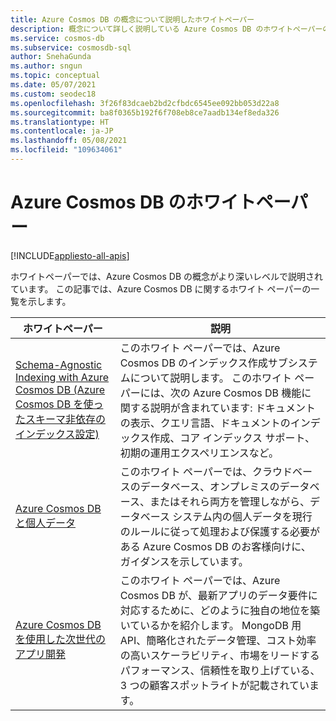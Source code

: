 ```yaml
---
title: Azure Cosmos DB の概念について説明したホワイトペーパー
description: 概念について詳しく説明している Azure Cosmos DB のホワイトペーパーの一覧を取得します。
ms.service: cosmos-db
ms.subservice: cosmosdb-sql
author: SnehaGunda
ms.author: sngun
ms.topic: conceptual
ms.date: 05/07/2021
ms.custom: seodec18
ms.openlocfilehash: 3f26f83dcaeb2bd2cfbdc6545ee092bb053d22a8
ms.sourcegitcommit: ba8f0365b192f6f708eb8ce7aadb134ef8eda326
ms.translationtype: HT
ms.contentlocale: ja-JP
ms.lasthandoff: 05/08/2021
ms.locfileid: "109634061"
---
```

# <a name="azure-cosmos-db-whitepapers"></a>Azure Cosmos DB のホワイトペーパー
[!INCLUDE[appliesto-all-apis](includes/appliesto-all-apis.md)]

ホワイトペーパーでは、Azure Cosmos DB の概念がより深いレベルで説明されています。 この記事では、Azure Cosmos DB に関するホワイト ペーパーの一覧を示します。

| **ホワイトペーパー** | **説明** |
| --- | --- |
|[Schema-Agnostic Indexing with Azure Cosmos DB (Azure Cosmos DB を使ったスキーマ非依存のインデックス設定)](https://www.vldb.org/pvldb/vol8/p1668-shukla.pdf) | このホワイト ペーパーでは、Azure Cosmos DB のインデックス作成サブシステムについて説明します。 このホワイト ペーパーには、次の Azure Cosmos DB 機能に関する説明が含まれています: ドキュメントの表示、クエリ言語、ドキュメントのインデックス作成、コア インデックス サポート、初期の運用エクスペリエンスなど。|
| [Azure Cosmos DB と個人データ](https://servicetrust.microsoft.com/ViewPage/TrustDocuments?command=Download&downloadType=Document&downloadId=87cc6456-4b23-473c-94d3-6c713b8b8956&docTab=6d000410-c9e9-11e7-9a91-892aae8839ad_FAQ_and_White_Papers)| このホワイト ペーパーでは、クラウドベースのデータベース、オンプレミスのデータベース、またはそれら両方を管理しながら、データベース システム内の個人データを現行のルールに従って処理および保護する必要がある Azure Cosmos DB のお客様向けに、ガイダンスを示しています。 |
|[Azure Cosmos DB を使用した次世代のアプリ開発](https://azure.microsoft.com/resources/microsoft-azure-cosmos-db-flexible-reliable-cloud-nosql-at-any-scale/) | このホワイト ペーパーでは、Azure Cosmos DB が、最新アプリのデータ要件に対応するために、どのように独自の地位を築いているかを紹介します。 MongoDB 用 API、簡略化されたデータ管理、コスト効率の高いスケーラビリティ、市場をリードするパフォーマンス、信頼性を取り上げている、3 つの顧客スポットライトが記載されています。 |
